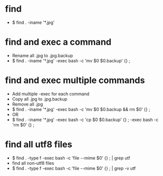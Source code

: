 find
=====
* $ find . -iname '*.jpg'

find and exec a command
=====
* Rename all .jpg to .jpg.backup
* $ find . -iname '*.jpg' -exec bash -c 'mv $0 $0.backup' {} \;

find and exec multiple commands
=====
* Add multiple -exec for each command
* Copy all .jpg to .jpg.backup
* Remove all .jpg
* $ find . -iname '*.jpg' -exec bash -c 'mv $0 $0.backup && rm $0' {} \;
* OR
* $ find . -iname '*.jpg' -exec bash -c 'cp $0 $0.backup' {} \; -exec bash -c 'rm $0' {} \;

find all utf8 files
=====
* $ find . -type f -exec bash -c 'file --mime $0' {} \; | grep utf
* find all non-utf8 files
* $ find . -type f -exec bash -c 'file --mime $0' {} \; | grep -v utf